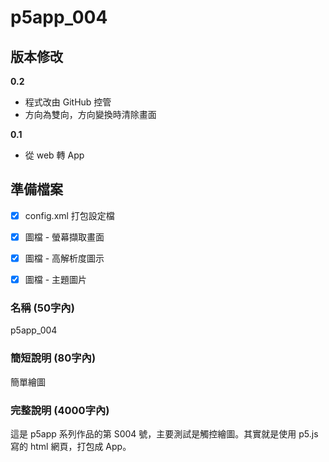 # p5app_004

## 版本修改

**0.2**
- 程式改由 GitHub 控管
- 方向為雙向，方向變換時清除畫面

**0.1**
- 從 web 轉 App

## 準備檔案

- [x] config.xml 打包設定檔
- [x] 圖檔 - 螢幕擷取畫面
- [x] 圖檔 - 高解析度圖示
- [x] 圖檔 - 主題圖片


### 名稱 (50字內)

p5app_004


### 簡短說明 (80字內)

簡單繪圖


### 完整說明 (4000字內)

這是 p5app 系列作品的第 S004 號，主要測試是觸控繪圖。其實就是使用 p5.js 寫的 html 網頁，打包成 App。
